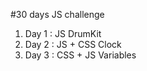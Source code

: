 #30 days JS challenge

1. Day 1 : JS DrumKit
2. Day 2 : JS + CSS Clock
3. Day 3 : CSS + JS Variables


